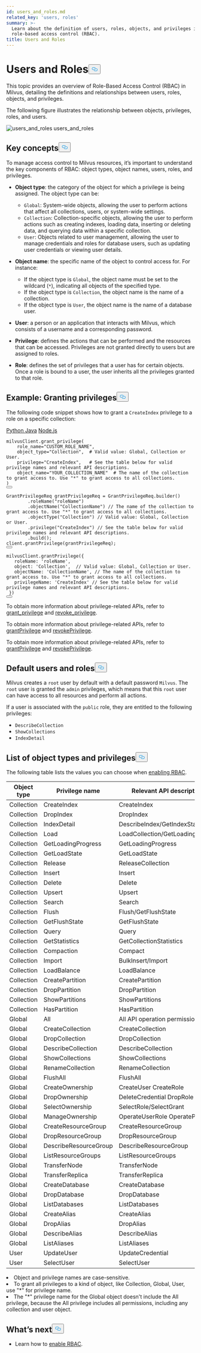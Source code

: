 ```yaml
---
id: users_and_roles.md
related_key: 'users, roles'
summary: >-
  Learn about the definition of users, roles, objects, and privileges in
  role-based access control (RBAC).
title: Users and Roles
---
```

<h1 id="Users-and-Roles" class="common-anchor-header">Users and Roles<button data-href="#Users-and-Roles" class="anchor-icon" translate="no">
      <svg translate="no"
        aria-hidden="true"
        focusable="false"
        height="20"
        version="1.1"
        viewBox="0 0 16 16"
        width="16"
      >
        <path
          fill="#0092E4"
          fill-rule="evenodd"
          d="M4 9h1v1H4c-1.5 0-3-1.69-3-3.5S2.55 3 4 3h4c1.45 0 3 1.69 3 3.5 0 1.41-.91 2.72-2 3.25V8.59c.58-.45 1-1.27 1-2.09C10 5.22 8.98 4 8 4H4c-.98 0-2 1.22-2 2.5S3 9 4 9zm9-3h-1v1h1c1 0 2 1.22 2 2.5S13.98 12 13 12H9c-.98 0-2-1.22-2-2.5 0-.83.42-1.64 1-2.09V6.25c-1.09.53-2 1.84-2 3.25C6 11.31 7.55 13 9 13h4c1.45 0 3-1.69 3-3.5S14.5 6 13 6z"
        ></path>
      </svg>
    </button></h1><p>This topic provides an overview of Role-Based Access Control (RBAC) in Milvus, detailing the definitions and relationships between users, roles, objects, and privileges.</p>
<p>The following figure illustrates the relationship between objects, privileges, roles, and users.</p>
<p>
  <span class="img-wrapper">
    <img translate="no" src="/docs/v2.4.x/assets/users_and_roles.png" alt="users_and_roles" class="doc-image" id="users_and_roles" />
    <span>users_and_roles</span>
  </span>
</p>
<h2 id="Key-concepts" class="common-anchor-header">Key concepts<button data-href="#Key-concepts" class="anchor-icon" translate="no">
      <svg translate="no"
        aria-hidden="true"
        focusable="false"
        height="20"
        version="1.1"
        viewBox="0 0 16 16"
        width="16"
      >
        <path
          fill="#0092E4"
          fill-rule="evenodd"
          d="M4 9h1v1H4c-1.5 0-3-1.69-3-3.5S2.55 3 4 3h4c1.45 0 3 1.69 3 3.5 0 1.41-.91 2.72-2 3.25V8.59c.58-.45 1-1.27 1-2.09C10 5.22 8.98 4 8 4H4c-.98 0-2 1.22-2 2.5S3 9 4 9zm9-3h-1v1h1c1 0 2 1.22 2 2.5S13.98 12 13 12H9c-.98 0-2-1.22-2-2.5 0-.83.42-1.64 1-2.09V6.25c-1.09.53-2 1.84-2 3.25C6 11.31 7.55 13 9 13h4c1.45 0 3-1.69 3-3.5S14.5 6 13 6z"
        ></path>
      </svg>
    </button></h2><p>To manage access control to Milvus resources, it’s important to understand the key components of RBAC: object types, object names, users, roles, and privileges.</p>
<ul>
<li><p><strong>Object type</strong>: the category of the object for which a privilege is being assigned. The object type can be:</p>
<ul>
<li><code translate="no">Global</code>: System-wide objects, allowing the user to perform actions that affect all collections, users, or system-wide settings.</li>
<li><code translate="no">Collection</code>: Collection-specific objects, allowing the user to perform actions such as creating indexes, loading data, inserting or deleting data, and querying data within a specific collection.</li>
<li><code translate="no">User</code>: Objects related to user management, allowing the user to manage credentials and roles for database users, such as updating user credentials or viewing user details.</li>
</ul></li>
<li><p><strong>Object name</strong>: the specific name of the object to control access for. For instance:</p>
<ul>
<li>If the object type is <code translate="no">Global</code>, the object name must be set to the wildcard (<code translate="no">*</code>), indicating all objects of the specified type.</li>
<li>If the object type is <code translate="no">Collection</code>, the object name is the name of a collection.</li>
<li>If the object type is <code translate="no">User</code>, the object name is the name of a database user.</li>
</ul></li>
<li><p><strong>User</strong>: a person or an application that interacts with Milvus, which consists of a username and a corresponding password.</p></li>
<li><p><strong>Privilege</strong>: defines the actions that can be performed and the resources that can be accessed. Privileges are not granted directly to users but are assigned to roles.</p></li>
<li><p><strong>Role</strong>: defines the set of privileges that a user has for certain objects. Once a role is bound to a user, the user inherits all the privileges granted to that role.</p></li>
</ul>
<h2 id="Example-Granting-privileges" class="common-anchor-header">Example: Granting privileges<button data-href="#Example-Granting-privileges" class="anchor-icon" translate="no">
      <svg translate="no"
        aria-hidden="true"
        focusable="false"
        height="20"
        version="1.1"
        viewBox="0 0 16 16"
        width="16"
      >
        <path
          fill="#0092E4"
          fill-rule="evenodd"
          d="M4 9h1v1H4c-1.5 0-3-1.69-3-3.5S2.55 3 4 3h4c1.45 0 3 1.69 3 3.5 0 1.41-.91 2.72-2 3.25V8.59c.58-.45 1-1.27 1-2.09C10 5.22 8.98 4 8 4H4c-.98 0-2 1.22-2 2.5S3 9 4 9zm9-3h-1v1h1c1 0 2 1.22 2 2.5S13.98 12 13 12H9c-.98 0-2-1.22-2-2.5 0-.83.42-1.64 1-2.09V6.25c-1.09.53-2 1.84-2 3.25C6 11.31 7.55 13 9 13h4c1.45 0 3-1.69 3-3.5S14.5 6 13 6z"
        ></path>
      </svg>
    </button></h2><p>The following code snippet shows how to grant a <code translate="no">CreateIndex</code> privilege to a role on a specific collection:</p>
<div class="multipleCode">
    <a href="#python">Python </a>
    <a href="#java">Java</a>
    <a href="#javascript">Node.js</a>
</div>
<pre><code translate="no" class="language-python">milvusClient.grant_privilege(
    role_name=<span class="hljs-string">&quot;CUSTOM_ROLE_NAME&quot;</span>,
    object_type=<span class="hljs-string">&quot;Collection&quot;</span>,  <span class="hljs-comment"># Valid value: Global, Collection or User.</span>
    privilege=<span class="hljs-string">&quot;CreateIndex&quot;</span>,   <span class="hljs-comment"># See the table below for valid privilege names and relevant API descriptions.</span>
    object_name=<span class="hljs-string">&quot;YOUR_COLLECTION_NAME&quot;</span>  <span class="hljs-comment"># The name of the collection to grant access to. Use &quot;*&quot; to grant access to all collections.</span>
)
<button class="copy-code-btn"></button></code></pre>
<pre><code translate="no" class="language-java"><span class="hljs-type">GrantPrivilegeReq</span> <span class="hljs-variable">grantPrivilegeReq</span> <span class="hljs-operator">=</span> GrantPrivilegeReq.builder()
        .roleName(<span class="hljs-string">&quot;roleName&quot;</span>)
        .objectName(<span class="hljs-string">&quot;CollectionName&quot;</span>) <span class="hljs-comment">// The name of the collection to grant access to. Use &quot;*&quot; to grant access to all collections.</span>
        .objectType(<span class="hljs-string">&quot;Collection&quot;</span>) <span class="hljs-comment">// Valid value: Global, Collection or User.</span>
        .privilege(<span class="hljs-string">&quot;CreateIndex&quot;</span>) <span class="hljs-comment">// See the table below for valid privilege names and relevant API descriptions.</span>
        .build();
client.grantPrivilege(grantPrivilegeReq);
<button class="copy-code-btn"></button></code></pre>
<pre><code translate="no" class="language-javascript">milvusClient.grantPrivilege({
   roleName: <span class="hljs-string">&#x27;roleName&#x27;</span>,
   <span class="hljs-built_in">object</span>: <span class="hljs-string">&#x27;Collection&#x27;</span>,  <span class="hljs-comment">// Valid value: Global, Collection or User.</span>
   objectName: <span class="hljs-string">&#x27;CollectionName&#x27;</span>, <span class="hljs-comment">// The name of the collection to grant access to. Use &quot;*&quot; to grant access to all collections.</span>
   privilegeName: <span class="hljs-string">&#x27;CreateIndex&#x27;</span> <span class="hljs-comment">// See the table below for valid privilege names and relevant API descriptions.</span>
 })
<button class="copy-code-btn"></button></code></pre>
<div class="language-python">
<p>To obtain more information about privilege-related APIs, refer to <a href="https://milvus.io/api-reference/pymilvus/v2.4.x/MilvusClient/Authentication/grant_privilege.md">grant_privilege</a> and <a href="https://milvus.io/api-reference/pymilvus/v2.4.x/MilvusClient/Authentication/revoke_privileges.md">revoke_privilege</a>.</p>
</div>
<div class="language-java">
<p>To obtain more information about privilege-related APIs, refer to <a href="https://milvus.io/api-reference/java/v2.4.x/v2/Authentication/grantPrivilege.md">grantPrivilege</a> and <a href="https://milvus.io/api-reference/java/v2.4.x/v2/Authentication/revokePrivilege.md">revokePrivilege</a>.</p>
</div>
<div class="language-javascript">
<p>To obtain more information about privilege-related APIs, refer to <a href="https://milvus.io/api-reference/node/v2.4.x/Authentication/grantPrivilege.md">grantPrivilege</a> and <a href="https://milvus.io/api-reference/node/v2.4.x/Authentication/revokePrivilege.md">revokePrivilege</a>.</p>
</div>
<h2 id="Default-users-and-roles" class="common-anchor-header">Default users and roles<button data-href="#Default-users-and-roles" class="anchor-icon" translate="no">
      <svg translate="no"
        aria-hidden="true"
        focusable="false"
        height="20"
        version="1.1"
        viewBox="0 0 16 16"
        width="16"
      >
        <path
          fill="#0092E4"
          fill-rule="evenodd"
          d="M4 9h1v1H4c-1.5 0-3-1.69-3-3.5S2.55 3 4 3h4c1.45 0 3 1.69 3 3.5 0 1.41-.91 2.72-2 3.25V8.59c.58-.45 1-1.27 1-2.09C10 5.22 8.98 4 8 4H4c-.98 0-2 1.22-2 2.5S3 9 4 9zm9-3h-1v1h1c1 0 2 1.22 2 2.5S13.98 12 13 12H9c-.98 0-2-1.22-2-2.5 0-.83.42-1.64 1-2.09V6.25c-1.09.53-2 1.84-2 3.25C6 11.31 7.55 13 9 13h4c1.45 0 3-1.69 3-3.5S14.5 6 13 6z"
        ></path>
      </svg>
    </button></h2><p>Milvus creates a <code translate="no">root</code> user by default with a default password <code translate="no">Milvus</code>. The <code translate="no">root</code> user is granted the <code translate="no">admin</code> privileges, which means that this <code translate="no">root</code> user can have access to all resources and perform all actions.</p>
<p>If a user is associated with the <code translate="no">public</code> role, they are entitled to the following privileges:</p>
<ul>
<li><code translate="no">DescribeCollection</code></li>
<li><code translate="no">ShowCollections</code></li>
<li><code translate="no">IndexDetail</code></li>
</ul>
<h2 id="List-of-object-types-and-privileges" class="common-anchor-header">List of object types and privileges<button data-href="#List-of-object-types-and-privileges" class="anchor-icon" translate="no">
      <svg translate="no"
        aria-hidden="true"
        focusable="false"
        height="20"
        version="1.1"
        viewBox="0 0 16 16"
        width="16"
      >
        <path
          fill="#0092E4"
          fill-rule="evenodd"
          d="M4 9h1v1H4c-1.5 0-3-1.69-3-3.5S2.55 3 4 3h4c1.45 0 3 1.69 3 3.5 0 1.41-.91 2.72-2 3.25V8.59c.58-.45 1-1.27 1-2.09C10 5.22 8.98 4 8 4H4c-.98 0-2 1.22-2 2.5S3 9 4 9zm9-3h-1v1h1c1 0 2 1.22 2 2.5S13.98 12 13 12H9c-.98 0-2-1.22-2-2.5 0-.83.42-1.64 1-2.09V6.25c-1.09.53-2 1.84-2 3.25C6 11.31 7.55 13 9 13h4c1.45 0 3-1.69 3-3.5S14.5 6 13 6z"
        ></path>
      </svg>
    </button></h2><p>The following table lists the values you can choose when <a href="/docs/rbac.md">enabling RBAC</a>.</p>
<table>
<thead>
<tr><th>Object type</th><th>Privilege name</th><th>Relevant API description on the client side</th></tr>
</thead>
<tbody>
<tr><td>Collection</td><td>CreateIndex</td><td>CreateIndex</td></tr>
<tr><td>Collection</td><td>DropIndex</td><td>DropIndex</td></tr>
<tr><td>Collection</td><td>IndexDetail</td><td>DescribeIndex/GetIndexState/GetIndexBuildProgress</td></tr>
<tr><td>Collection</td><td>Load</td><td>LoadCollection/GetLoadingProgress/GetLoadState</td></tr>
<tr><td>Collection</td><td>GetLoadingProgress</td><td>GetLoadingProgress</td></tr>
<tr><td>Collection</td><td>GetLoadState</td><td>GetLoadState</td></tr>
<tr><td>Collection</td><td>Release</td><td>ReleaseCollection</td></tr>
<tr><td>Collection</td><td>Insert</td><td>Insert</td></tr>
<tr><td>Collection</td><td>Delete</td><td>Delete</td></tr>
<tr><td>Collection</td><td>Upsert</td><td>Upsert</td></tr>
<tr><td>Collection</td><td>Search</td><td>Search</td></tr>
<tr><td>Collection</td><td>Flush</td><td>Flush/GetFlushState</td></tr>
<tr><td>Collection</td><td>GetFlushState</td><td>GetFlushState</td></tr>
<tr><td>Collection</td><td>Query</td><td>Query</td></tr>
<tr><td>Collection</td><td>GetStatistics</td><td>GetCollectionStatistics</td></tr>
<tr><td>Collection</td><td>Compaction</td><td>Compact</td></tr>
<tr><td>Collection</td><td>Import</td><td>BulkInsert/Import</td></tr>
<tr><td>Collection</td><td>LoadBalance</td><td>LoadBalance</td></tr>
<tr><td>Collection</td><td>CreatePartition</td><td>CreatePartition</td></tr>
<tr><td>Collection</td><td>DropPartition</td><td>DropPartition</td></tr>
<tr><td>Collection</td><td>ShowPartitions</td><td>ShowPartitions</td></tr>
<tr><td>Collection</td><td>HasPartition</td><td>HasPartition</td></tr>
<tr><td>Global</td><td>All</td><td>All API operation permissions in this table</td></tr>
<tr><td>Global</td><td>CreateCollection</td><td>CreateCollection</td></tr>
<tr><td>Global</td><td>DropCollection</td><td>DropCollection</td></tr>
<tr><td>Global</td><td>DescribeCollection</td><td>DescribeCollection</td></tr>
<tr><td>Global</td><td>ShowCollections</td><td>ShowCollections</td></tr>
<tr><td>Global</td><td>RenameCollection</td><td>RenameCollection</td></tr>
<tr><td>Global</td><td>FlushAll</td><td>FlushAll</td></tr>
<tr><td>Global</td><td>CreateOwnership</td><td>CreateUser CreateRole</td></tr>
<tr><td>Global</td><td>DropOwnership</td><td>DeleteCredential DropRole</td></tr>
<tr><td>Global</td><td>SelectOwnership</td><td>SelectRole/SelectGrant</td></tr>
<tr><td>Global</td><td>ManageOwnership</td><td>OperateUserRole OperatePrivilege</td></tr>
<tr><td>Global</td><td>CreateResourceGroup</td><td>CreateResourceGroup</td></tr>
<tr><td>Global</td><td>DropResourceGroup</td><td>DropResourceGroup</td></tr>
<tr><td>Global</td><td>DescribeResourceGroup</td><td>DescribeResourceGroup</td></tr>
<tr><td>Global</td><td>ListResourceGroups</td><td>ListResourceGroups</td></tr>
<tr><td>Global</td><td>TransferNode</td><td>TransferNode</td></tr>
<tr><td>Global</td><td>TransferReplica</td><td>TransferReplica</td></tr>
<tr><td>Global</td><td>CreateDatabase</td><td>CreateDatabase</td></tr>
<tr><td>Global</td><td>DropDatabase</td><td>DropDatabase</td></tr>
<tr><td>Global</td><td>ListDatabases</td><td>ListDatabases</td></tr>
<tr><td>Global</td><td>CreateAlias</td><td>CreateAlias</td></tr>
<tr><td>Global</td><td>DropAlias</td><td>DropAlias</td></tr>
<tr><td>Global</td><td>DescribeAlias</td><td>DescribeAlias</td></tr>
<tr><td>Global</td><td>ListAliases</td><td>ListAliases</td></tr>
<tr><td>User</td><td>UpdateUser</td><td>UpdateCredential</td></tr>
<tr><td>User</td><td>SelectUser</td><td>SelectUser</td></tr>
</tbody>
</table>
<div class="alert note">
<li>Object and privilege names are case-sensitive.</li>
<li>To grant all privileges to a kind of object, like Collection, Global, User, use "*" for privilege name. </li>
<li>The "*" privilege name for the Global object doesn't include the All privilege, because the All privilege includes all permissions, including any collection and user object.</li>
</div>
<h2 id="Whats-next" class="common-anchor-header">What’s next<button data-href="#Whats-next" class="anchor-icon" translate="no">
      <svg translate="no"
        aria-hidden="true"
        focusable="false"
        height="20"
        version="1.1"
        viewBox="0 0 16 16"
        width="16"
      >
        <path
          fill="#0092E4"
          fill-rule="evenodd"
          d="M4 9h1v1H4c-1.5 0-3-1.69-3-3.5S2.55 3 4 3h4c1.45 0 3 1.69 3 3.5 0 1.41-.91 2.72-2 3.25V8.59c.58-.45 1-1.27 1-2.09C10 5.22 8.98 4 8 4H4c-.98 0-2 1.22-2 2.5S3 9 4 9zm9-3h-1v1h1c1 0 2 1.22 2 2.5S13.98 12 13 12H9c-.98 0-2-1.22-2-2.5 0-.83.42-1.64 1-2.09V6.25c-1.09.53-2 1.84-2 3.25C6 11.31 7.55 13 9 13h4c1.45 0 3-1.69 3-3.5S14.5 6 13 6z"
        ></path>
      </svg>
    </button></h2><ul>
<li>Learn how to <a href="/docs/rbac.md">enable RBAC</a>.</li>
</ul>
